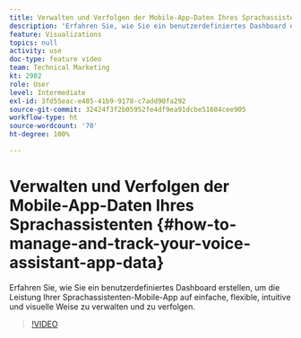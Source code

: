 ```yaml
---
title: Verwalten und Verfolgen der Mobile-App-Daten Ihres Sprachassistenten
description: 'Erfahren Sie, wie Sie ein benutzerdefiniertes Dashboard erstellen, um die Leistung Ihrer Sprachassistenten-Mobile-App auf einfache, flexible, intuitive und visuelle Weise zu verwalten und zu verfolgen. '
feature: Visualizations
topics: null
activity: use
doc-type: feature video
team: Technical Marketing
kt: 2902
role: User
level: Intermediate
exl-id: 3fd55eac-e485-41b9-9178-c7add90fa292
source-git-commit: 32424f3f2b05952fe4df9ea91dcbe51684cee905
workflow-type: ht
source-wordcount: '70'
ht-degree: 100%

---
```


# Verwalten und Verfolgen der Mobile-App-Daten Ihres Sprachassistenten {#how-to-manage-and-track-your-voice-assistant-app-data}

Erfahren Sie, wie Sie ein benutzerdefiniertes Dashboard erstellen, um die Leistung Ihrer Sprachassistenten-Mobile-App auf einfache, flexible, intuitive und visuelle Weise zu verwalten und zu verfolgen.

>[!VIDEO](https://video.tv.adobe.com/v/27224/?quality=9)
